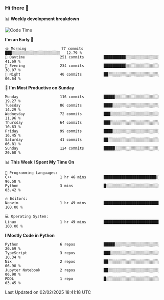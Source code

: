 ### Hi there 👋

📊 **Weekly development breakdown**
<!--START_SECTION:waka-->
![Code Time](http://img.shields.io/badge/Code%20Time-359%20hrs%2021%20mins-blue)

**I'm an Early 🐤** 

```text
🌞 Morning                77 commits          ███░░░░░░░░░░░░░░░░░░░░░░   12.79 % 
🌆 Daytime                251 commits         ██████████░░░░░░░░░░░░░░░   41.69 % 
🌃 Evening                234 commits         ██████████░░░░░░░░░░░░░░░   38.87 % 
🌙 Night                  40 commits          ██░░░░░░░░░░░░░░░░░░░░░░░   06.64 % 
```
📅 **I'm Most Productive on Sunday** 

```text
Monday                   116 commits         █████░░░░░░░░░░░░░░░░░░░░   19.27 % 
Tuesday                  86 commits          ████░░░░░░░░░░░░░░░░░░░░░   14.29 % 
Wednesday                72 commits          ███░░░░░░░░░░░░░░░░░░░░░░   11.96 % 
Thursday                 64 commits          ███░░░░░░░░░░░░░░░░░░░░░░   10.63 % 
Friday                   99 commits          ████░░░░░░░░░░░░░░░░░░░░░   16.45 % 
Saturday                 41 commits          ██░░░░░░░░░░░░░░░░░░░░░░░   06.81 % 
Sunday                   124 commits         █████░░░░░░░░░░░░░░░░░░░░   20.60 % 
```


📊 **This Week I Spent My Time On** 

```text
💬 Programming Languages: 
C++                      1 hr 46 mins        ████████████████████████░   96.58 % 
Python                   3 mins              █░░░░░░░░░░░░░░░░░░░░░░░░   03.42 % 

🔥 Editors: 
Neovim                   1 hr 49 mins        █████████████████████████   100.00 % 

💻 Operating System: 
Linux                    1 hr 49 mins        █████████████████████████   100.00 % 
```

**I Mostly Code in Python** 

```text
Python                   6 repos             █████░░░░░░░░░░░░░░░░░░░░   20.69 % 
TypeScript               3 repos             ███░░░░░░░░░░░░░░░░░░░░░░   10.34 % 
Nix                      2 repos             ██░░░░░░░░░░░░░░░░░░░░░░░   06.90 % 
Jupyter Notebook         2 repos             ██░░░░░░░░░░░░░░░░░░░░░░░   06.90 % 
PDDL                     1 repo              █░░░░░░░░░░░░░░░░░░░░░░░░   03.45 % 
```




 Last Updated on 02/02/2025 18:41:18 UTC
<!--END_SECTION:waka-->
<!--
**R-enanVieira/R-enanVieira** is a ✨ _special_ ✨ repository because its `README.md` (this file) appears on your GitHub profile.

Here are some ideas to get you started:

- 🔭 I’m currently working on ...
- 🌱 I’m currently learning ...
- 👯 I’m looking to collaborate on ...
- 🤔 I’m looking for help with ...
- 💬 Ask me about ...
- 📫 How to reach me: ...
- 😄 Pronouns: ...
- ⚡ Fun fact: ...
-->
